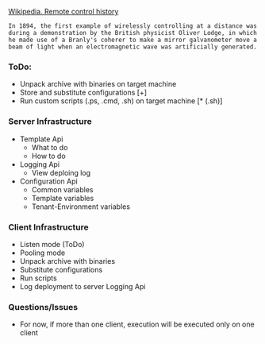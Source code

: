 [Wikipedia. Remote control history](https://en.wikipedia.org/wiki/Remote_control#History)

```
In 1894, the first example of wirelessly controlling at a distance was during a demonstration by the British physicist Oliver Lodge, in which he made use of a Branly's coherer to make a mirror galvanometer move a beam of light when an electromagnetic wave was artificially generated.
```


### ToDo:
* Unpack archive with binaries on target machine
* Store and substitute configurations [+]
* Run custom scripts (.ps, .cmd, .sh) on target machine [* (.sh)]

### Server Infrastructure
* Template Api
	- What to do
	- How to do
* Logging Api
	- View deploing log
* Configuration Api
	- Common variables
	- Template variables
	- Tenant-Environment variables
	
### Client Infrastructure
* Listen mode (ToDo)
* Pooling mode
* Unpack archive with binaries
* Substitute configurations
* Run scripts
* Log deployment to server Logging Api


### Questions/Issues
* For now, if more than one client, execution will be executed only on one client